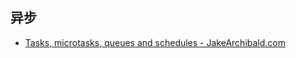 ## 异步

- [Tasks, microtasks, queues and schedules - JakeArchibald.com](https://jakearchibald.com/2015/tasks-microtasks-queues-and-schedules/)
